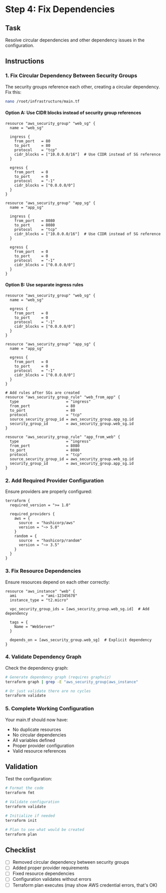 # Step 4: Fix Dependencies

## Task

Resolve circular dependencies and other dependency issues in the configuration.

## Instructions

### 1. Fix Circular Dependency Between Security Groups

The security groups reference each other, creating a circular dependency. Fix this:

```bash
nano /root/infrastructure/main.tf
```

#### Option A: Use CIDR blocks instead of security group references

```hcl
resource "aws_security_group" "web_sg" {
  name = "web_sg"
  
  ingress {
    from_port   = 80
    to_port     = 80
    protocol    = "tcp"
    cidr_blocks = ["10.0.0.0/16"]  # Use CIDR instead of SG reference
  }
  
  egress {
    from_port   = 0
    to_port     = 0
    protocol    = "-1"
    cidr_blocks = ["0.0.0.0/0"]
  }
}

resource "aws_security_group" "app_sg" {
  name = "app_sg"
  
  ingress {
    from_port   = 8080
    to_port     = 8080
    protocol    = "tcp"
    cidr_blocks = ["10.0.0.0/16"]  # Use CIDR instead of SG reference
  }
  
  egress {
    from_port   = 0
    to_port     = 0
    protocol    = "-1"
    cidr_blocks = ["0.0.0.0/0"]
  }
}
```

#### Option B: Use separate ingress rules

```hcl
resource "aws_security_group" "web_sg" {
  name = "web_sg"
  
  egress {
    from_port   = 0
    to_port     = 0
    protocol    = "-1"
    cidr_blocks = ["0.0.0.0/0"]
  }
}

resource "aws_security_group" "app_sg" {
  name = "app_sg"
  
  egress {
    from_port   = 0
    to_port     = 0
    protocol    = "-1"
    cidr_blocks = ["0.0.0.0/0"]
  }
}

# Add rules after SGs are created
resource "aws_security_group_rule" "web_from_app" {
  type                     = "ingress"
  from_port                = 80
  to_port                  = 80
  protocol                 = "tcp"
  source_security_group_id = aws_security_group.app_sg.id
  security_group_id        = aws_security_group.web_sg.id
}

resource "aws_security_group_rule" "app_from_web" {
  type                     = "ingress"
  from_port                = 8080
  to_port                  = 8080
  protocol                 = "tcp"
  source_security_group_id = aws_security_group.web_sg.id
  security_group_id        = aws_security_group.app_sg.id
}
```

### 2. Add Required Provider Configuration

Ensure providers are properly configured:

```hcl
terraform {
  required_version = ">= 1.0"
  
  required_providers {
    aws = {
      source  = "hashicorp/aws"
      version = "~> 5.0"
    }
    random = {
      source  = "hashicorp/random"
      version = "~> 3.5"
    }
  }
}
```

### 3. Fix Resource Dependencies

Ensure resources depend on each other correctly:

```hcl
resource "aws_instance" "web" {
  ami           = "ami-12345678"
  instance_type = "t2.micro"
  
  vpc_security_group_ids = [aws_security_group.web_sg.id]  # Add dependency
  
  tags = {
    Name = "WebServer"
  }
  
  depends_on = [aws_security_group.web_sg]  # Explicit dependency
}
```

### 4. Validate Dependency Graph

Check the dependency graph:
```bash
# Generate dependency graph (requires graphviz)
terraform graph | grep -E "aws_security_group|aws_instance"

# Or just validate there are no cycles
terraform validate
```

### 5. Complete Working Configuration

Your main.tf should now have:
- No duplicate resources
- No circular dependencies
- All variables defined
- Proper provider configuration
- Valid resource references

## Validation

Test the configuration:
```bash
# Format the code
terraform fmt

# Validate configuration
terraform validate

# Initialize if needed
terraform init

# Plan to see what would be created
terraform plan
```

## Checklist

- [ ] Removed circular dependency between security groups
- [ ] Added proper provider requirements
- [ ] Fixed resource dependencies
- [ ] Configuration validates without errors
- [ ] Terraform plan executes (may show AWS credential errors, that's OK)